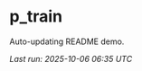# p_train

Auto-updating README demo.

<!--START_SECTION:status-->
_Last run: 2025-10-06 06:35 UTC_
<!--END_SECTION:status-->


























































































































































































































































































































































































































































































































































































































































































































































































































































































































































































































